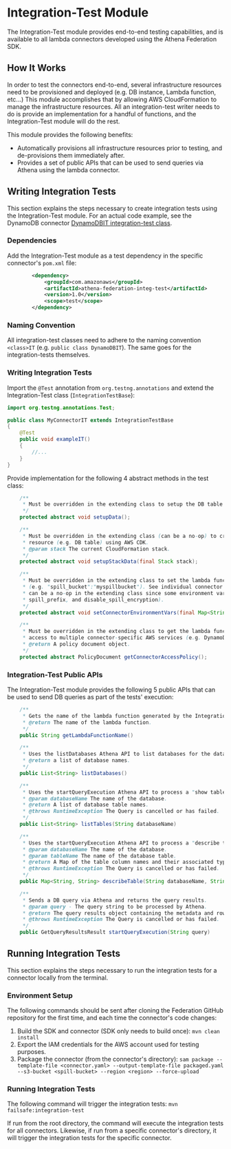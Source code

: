 # Integration-Test Module

The Integration-Test module provides end-to-end testing capabilities, and is available
to all lambda connectors developed using the Athena Federation SDK.

## How It Works

In order to test the connectors end-to-end, several infrastructure resources need to be
provisioned and deployed (e.g. DB instance, Lambda function, etc...) This module accomplishes
that by allowing AWS CloudFormation to manage the infrastructure resources. All an
integration-test writer needs to do is provide an implementation for a handful of functions,
and the Integration-Test module will do the rest.

This module provides the following benefits:
* Automatically provisions all infrastructure resources prior to testing, and de-provisions
them immediately after.
* Provides a set of public APIs that can be used to send queries via Athena using the lambda
connector.

## Writing Integration Tests

This section explains the steps necessary to create integration tests using the
Integration-Test module. For an actual code example, see the DynamoDB connector
[DynamoDBIT integration-test class](https://github.com/awslabs/aws-athena-query-federation/blob/master/athena-dynamodb/src/test/java/com/amazonaws/athena/connectors/dynamodb/DynamoDBIT.java).

### Dependencies

Add the Integration-Test module as a test dependency in the specific connector's `pom.xml` file:

```xml
        <dependency>
            <groupId>com.amazonaws</groupId>
            <artifactId>athena-federation-integ-test</artifactId>
            <version>1.0</version>
            <scope>test</scope>
        </dependency>
```

### Naming Convention

All integration-test classes need to adhere to the naming convention `<class>IT`
(e.g. `public class DynamoDBIT`). The same goes for the integration-tests themselves.

### Writing Integration Tests

Import the `@Test` annotation from `org.testng.annotations` and extend the Integration-Test
class (`IntegrationTestBase`):

```java
import org.testng.annotations.Test;

public class MyConnectorIT extends IntegrationTestBase
{
    @Test
    public void exampleIT()
    {
        //...
    }
}
```

Provide implementation for the following 4 abstract methods in the test class:

```java
    /**
     * Must be overridden in the extending class to setup the DB table (i.e. insert rows into table, etc...)
     */
    protected abstract void setupData();

    /**
     * Must be overridden in the extending class (can be a no-op) to create a connector-specific CloudFormation stack
     * resource (e.g. DB table) using AWS CDK.
     * @param stack The current CloudFormation stack.
     */
    protected abstract void setupStackData(final Stack stack);

    /**
     * Must be overridden in the extending class to set the lambda function's environment variables key-value pairs
     * (e.g. "spill_bucket":"myspillbucket"). See individual connector for expected environment variables. This method
     * can be a no-op in the extending class since some environment variables are set by default (spill_bucket,
     * spill_prefix, and disable_spill_encryption).
     */
    protected abstract void setConnectorEnvironmentVars(final Map<String, String> environmentVars);

    /**
     * Must be overridden in the extending class to get the lambda function's IAM access policy. The latter sets up
     * access to multiple connector-specific AWS services (e.g. DynamoDB, Elasticsearch etc...)
     * @return A policy document object.
     */
    protected abstract PolicyDocument getConnectorAccessPolicy();
```

### Integration-Test Public APIs

The Integration-Test module provides the following 5 public APIs that can be used to send DB
queries as part of the tests' execution:

```java
    /**
     * Gets the name of the lambda function generated by the Integration-Test module.
     * @return The name of the lambda function.
     */
    public String getLambdaFunctionName()

    /**
     * Uses the listDatabases Athena API to list databases for the data source utilizing the lambda function.
     * @return a list of database names.
     */
    public List<String> listDatabases()

    /**
     * Uses the startQueryExecution Athena API to process a "show tables" query utilizing the lambda function.
     * @param databaseName The name of the database.
     * @return A list of database table names.
     * @throws RuntimeException The Query is cancelled or has failed.
     */
    public List<String> listTables(String databaseName)

    /**
     * Uses the startQueryExecution Athena API to process a "describe table" query utilizing the lambda function.
     * @param databaseName The name of the database.
     * @param tableName The name of the database table.
     * @return A Map of the table column names and their associated types.
     * @throws RuntimeException The Query is cancelled or has failed.
     */
    public Map<String, String> describeTable(String databaseName, String tableName)

    /**
     * Sends a DB query via Athena and returns the query results.
     * @param query - The query string to be processed by Athena.
     * @return The query results object containing the metadata and row information.
     * @throws RuntimeException The Query is cancelled or has failed.
     */
    public GetQueryResultsResult startQueryExecution(String query)
```

## Running Integration Tests

This section explains the steps necessary to run the integration tests for a connector
locally from the terminal.

### Environment Setup

The following commands should be sent after cloning the Federation GitHub repository for
the first time, and each time the connector's code changes:

1. Build the SDK and connector (SDK only needs to build once): `mvn clean install`
2. Export the IAM credentials for the AWS account used for testing purposes.
3. Package the connector (from the connector's directory):
`sam package --template-file <connector.yaml> --output-template-file packaged.yaml
--s3-bucket <spill-bucket> --region <region> --force-upload`

### Running Integration Tests

The following command will trigger the integration tests: `mvn failsafe:integration-test`

If run from the root directory, the command will execute the integration tests for all connectors.
Likewise, if run from a specific connector's directory, it will trigger the integration tests
for the specific connector.
